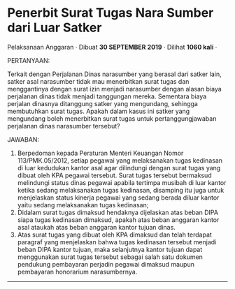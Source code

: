 Penerbit Surat Tugas Nara Sumber dari Luar Satker
=================================================

Pelaksanaan Anggaran · Dibuat **30 SEPTEMBER 2019** · Dilihat **1060 kali** ·

PERTANYAAN:

Terkait dengan Perjalanan Dinas narasumber yang berasal dari satker lain, satker asal narasumber tidak mau menerbitkan surat tugas dan menggantinya dengan surat izin menjadi narasumber dengan alasan biaya perjalanan dinas tidak menjadi tanggungan mereka. Sementara biaya perjalan dinasnya ditanggung satker yang mengundang, sehingga membutuhkan surat tugas. Apakah dalam kasus ini satker yang mengundang boleh menerbitkan surat tugas untuk pertanggungjawaban perjalanan dinas narasumber tersebut?

JAWABAN:

1.  Berpedoman kepada Peraturan Menteri Keuangan Nomor 113/PMK.05/2012, setiap pegawai yang melaksanakan tugas kedinasan di luar kedudukan kantor asal agar dilindungi dengan surat tugas yang dibuat oleh KPA pegawai tersebut. Surat tugas tersebut bermaksud melindungi status dinas pegawai apabila tertimpa musibah di luar kantor ketika sedang melaksanakan tugas kedinasan, disamping itu juga untuk menjelaskan status kinerja pegawai yang sedang berada diluar kantor yaitu sedang melaksanakan tugas kedinasan;
2.  Didalam surat tugas dimaksud hendaknya dijelaskan atas beban DIPA siapa tugas kedinasan dimaksud, apakah atas beban anggaran kantor asal ataukah atas beban anggaran kantor tujuan dinas.
3.  Atas surat tugas yang dibuat oleh KPA dimaksud dan telah terdapat paragraf yang menjelaskan bahwa tugas kedinasan tersebut menjadi beban DIPA kantor tujuan, maka selanjutnya kantor tujuan dapat menggunakan surat tugas tersebut sebagai salah satu dokumen pendukung pembayaran perjadin pegawai dimaksud maupun pembayaran honorarium narasumbernya.

  
  
  

* * *